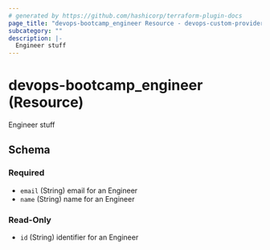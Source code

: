 ```yaml
---
# generated by https://github.com/hashicorp/terraform-plugin-docs
page_title: "devops-bootcamp_engineer Resource - devops-custom-provider"
subcategory: ""
description: |-
  Engineer stuff
---
```


# devops-bootcamp_engineer (Resource)

Engineer stuff



<!-- schema generated by tfplugindocs -->
## Schema

### Required

- `email` (String) email for an Engineer
- `name` (String) name for an Engineer

### Read-Only

- `id` (String) identifier for an Engineer



